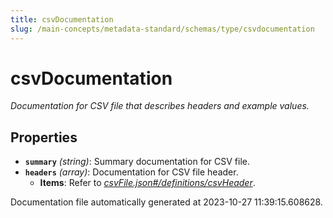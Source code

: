 ```yaml
---
title: csvDocumentation
slug: /main-concepts/metadata-standard/schemas/type/csvdocumentation
---
```


# csvDocumentation

*Documentation for CSV file that describes headers and example values.*

## Properties

- **`summary`** *(string)*: Summary documentation for CSV file.
- **`headers`** *(array)*: Documentation for CSV file header.
  - **Items**: Refer to *[csvFile.json#/definitions/csvHeader](#vFile.json#/definitions/csvHeader)*.


Documentation file automatically generated at 2023-10-27 11:39:15.608628.
